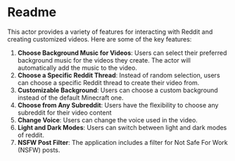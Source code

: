 # Readme

This actor provides a variety of features for interacting with Reddit and creating customized videos. Here are some of the key features:

1. **Choose Background Music for Videos**: Users can select their preferred background music for the videos they create. The actor will automatically add the music to the video.
2. **Choose a Specific Reddit Thread**: Instead of random selection, users can choose a specific Reddit thread to create their video from.
3. **Customizable Background**: Users can choose a custom background instead of the default Minecraft one.
4. **Choose from Any Subreddit**: Users have the flexibility to choose any subreddit for their video content
5. **Change Voice**: Users can change the voice used in the video.
6. **Light and Dark Modes**: Users can switch between light and dark modes of reddit.
7. **NSFW Post Filter**: The application includes a filter for Not Safe For Work (NSFW) posts.
